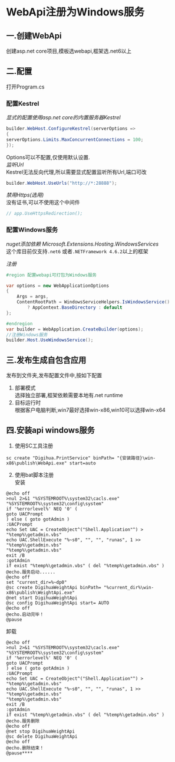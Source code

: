 # WebApi注册为Windows服务

## 一.创建WebApi
创建asp.net core项目,模板选webapi,框架选.net6以上

## 二.配置
打开Program.cs
### 配置Kestrel
*显式的配置使用asp.net core的内置服务器Kestrel*
```C#
builder.WebHost.ConfigureKestrel(serverOptions =>
{
serverOptions.Limits.MaxConcurrentConnections = 100;
});
```
Options可以不配置,仅使用默认设置. <br/>
*监听Url* <br/>
Kestrel无法反向代理,所以需要显式配置监听所有Url,端口可改
```C#
builder.WebHost.UseUrls("http://*:28888");
```
*禁用Https(选用)*<br/>
没有证书,可以不使用这个中间件
```C#
// app.UseHttpsRedirection();
```
### 配置Windows服务
*nuget添加依赖 Microsoft.Extensions.Hosting.WindowsServices*<br/>
这个库目前仅支持`.net6` 或者`.NETFramework 4.6.2`以上的框架

*注册*
```C#
#region 配置webapi可打包为Windows服务

var options = new WebApplicationOptions
{
    Args = args,
    ContentRootPath = WindowsServiceHelpers.IsWindowsService() 
        ? AppContext.BaseDirectory : default
};

#endregion
var builder = WebApplication.CreateBuilder(options);
//注册Windows服务
builder.Host.UseWindowsService();
```
## 三.发布生成自包含应用
发布到文件夹,发布配置文件中,按如下配置
1. 部署模式 <br/>
选择独立部署,框架依赖需要本地有.net runtime
2. 目标运行时 <br/>
根据客户电脑判断,win7最好选择win-x86,win10可以选择win-x64

## 四.安装api windows服务
1. 使用SC工具注册 <br/>
```
sc create "Digihua.PrintService" binPath= "{安装路径}\win-x86\publish\WebApi.exe" start=auto
```
2. 使用bat脚本注册 <br/>
安装
```text
@echo off
>nul 2>&1 "%SYSTEMROOT%\system32\cacls.exe" "%SYSTEMROOT%\system32\config\system"
if '%errorlevel%' NEQ '0' (
goto UACPrompt
) else ( goto gotAdmin )
:UACPrompt
echo Set UAC = CreateObject^("Shell.Application"^) > "%temp%\getadmin.vbs"
echo UAC.ShellExecute "%~s0", "", "", "runas", 1 >> "%temp%\getadmin.vbs"
"%temp%\getadmin.vbs"
exit /B
:gotAdmin
if exist "%temp%\getadmin.vbs" ( del "%temp%\getadmin.vbs" )
@echo.服务启动......  
@echo off  
set "current_dir=%~dp0"
@sc create DigihuaWeightApi binPath= "%current_dir%\win-x86\publish\WeightApi.exe"  
@net start DigihuaWeightApi  
@sc config DigihuaWeightApi start= AUTO  
@echo off  
@echo.启动完毕！  
@pause
```
卸载
```text
@echo off
>nul 2>&1 "%SYSTEMROOT%\system32\cacls.exe" "%SYSTEMROOT%\system32\config\system"
if '%errorlevel%' NEQ '0' (
goto UACPrompt
) else ( goto gotAdmin )
:UACPrompt
echo Set UAC = CreateObject^("Shell.Application"^) > "%temp%\getadmin.vbs"
echo UAC.ShellExecute "%~s0", "", "", "runas", 1 >> "%temp%\getadmin.vbs"
"%temp%\getadmin.vbs"
exit /B
:gotAdmin
if exist "%temp%\getadmin.vbs" ( del "%temp%\getadmin.vbs" )
@echo.服务删除  
@echo off  
@net stop DigihuaWeightApi
@sc delete DigihuaWeightApi 
@echo off  
@echo.删除结束！  
@pause****
```
